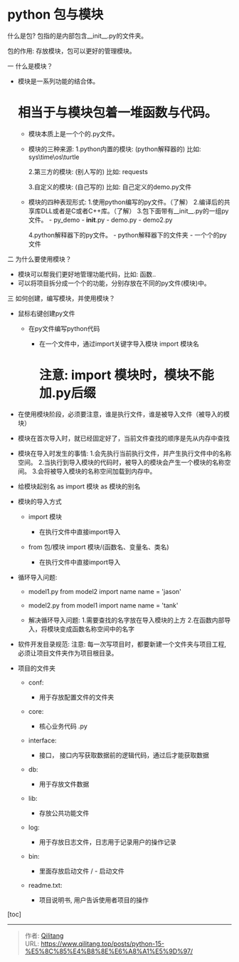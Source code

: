 # python 包与模块


什么是包?
    包指的是内部包含__init__.py的文件夹。

包的作用:
    存放模块，包可以更好的管理模块。

一 什么是模块？

- 模块是一系列功能的结合体。

    # 相当于与模块包着一堆函数与代码。
    
    - 模块本质上是一个个的.py文件。
    
    - 模块的三种来源:
        1.python内置的模块: (python解释器的)
            比如: sys\time\os\turtle
    
        2.第三方的模块: (别人写的)
            比如: requests
    
        3.自定义的模块: (自己写的)
            比如: 自己定义的demo.py文件
    
    - 模块的四种表现形式:
        1.使用python编写的py文件。（了解）
        2.编译后的共享库DLL或者是C或者C++库。（了解）
        3.包下面带有__init__.py的一组py文件。
            - py_demo
                - __init__.py
                - demo.py
                - demo2.py
    
        4.python解释器下的py文件。
            - python解释器下的文件夹
                - 一个个的py文件

二 为什么要使用模块？

-  模块可以帮我们更好地管理功能代码，比如: 函数..
- 可以将项目拆分成一个个的功能，分别存放在不同的py文件(模块)中。

三 如何创建，编写模块，并使用模块？

- 鼠标右键创建py文件
  - 在py文件编写python代码

    - 在一个文件中，通过import关键字导入模块
        import 模块名
        
      # 注意: import 模块时，模块不能加.py后缀
  
- 在使用模块阶段，必须要注意，谁是执行文件，谁是被导入文件（被导入的模块）

- 模块在首次导入时，就已经固定好了，当前文件查找的顺序是先从内存中查找

- 模块在导入时发生的事情:
    1.会先执行当前执行文件，并产生执行文件中的名称空间。
    2.当执行到导入模块的代码时，被导入的模块会产生一个模块的名称空间。
    3.会将被导入模块的名称空间加载到内存中。

- 给模块起别名 as
    import 模块 as 模块的别名

- 模块的导入方式
    - import 模块
        - 在执行文件中直接import导入

    - from 包/模块 import 模块/(函数名、变量名、类名)
        - 在执行文件中直接import导入

- 循环导入问题:
    - model1.py
        from model2 import name
        name = 'jason'

    - model2.py
        from model1 import name
        name = 'tank'

    - 解决循环导入问题:
        1.需要查找的名字放在导入模块的上方
        2.在函数内部导入，将模块变成函数名称空间中的名字

- 软件开发目录规范:
    注意: 每一次写项目时，都要新建一个文件夹与项目工程,必须让项目文件夹作为项目根目录。


- 项目的文件夹
    - conf:
        - 用于存放配置文件的文件夹
    - core:
        - 核心业务代码   .py
    - interface:
        - 接口， 接口内写获取数据前的逻辑代码，通过后才能获取数据
    - db:
        - 用于存放文件数据
    - lib:
        - 存放公共功能文件

    - log:
        - 用于存放日志文件，日志用于记录用户的操作记录

    - bin:
        - 里面存放启动文件 / - 启动文件

    - readme.txt:
        - 项目说明书, 用户告诉使用者项目的操作



[toc]

---

> 作者: [Qilitang](https://github.com/qilitang)  
> URL: https://www.qilitang.top/posts/python-15-%E5%8C%85%E4%B8%8E%E6%A8%A1%E5%9D%97/  

